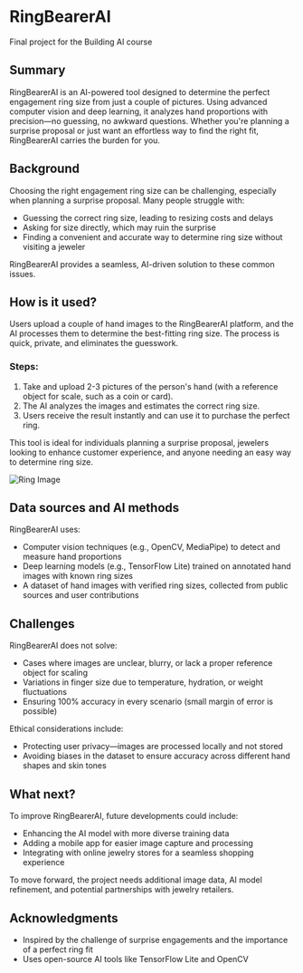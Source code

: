# RingBearerAI

Final project for the Building AI course

## Summary

RingBearerAI is an AI-powered tool designed to determine the perfect engagement ring size from just a couple of pictures. Using advanced computer vision and deep learning, it analyzes hand proportions with precision—no guessing, no awkward questions. Whether you're planning a surprise proposal or just want an effortless way to find the right fit, RingBearerAI carries the burden for you.

## Background

Choosing the right engagement ring size can be challenging, especially when planning a surprise proposal. Many people struggle with:
* Guessing the correct ring size, leading to resizing costs and delays
* Asking for size directly, which may ruin the surprise
* Finding a convenient and accurate way to determine ring size without visiting a jeweler

RingBearerAI provides a seamless, AI-driven solution to these common issues.

## How is it used?

Users upload a couple of hand images to the RingBearerAI platform, and the AI processes them to determine the best-fitting ring size. The process is quick, private, and eliminates the guesswork.

### Steps:
1. Take and upload 2-3 pictures of the person's hand (with a reference object for scale, such as a coin or card).
2. The AI analyzes the images and estimates the correct ring size.
3. Users receive the result instantly and can use it to purchase the perfect ring.

This tool is ideal for individuals planning a surprise proposal, jewelers looking to enhance customer experience, and anyone needing an easy way to determine ring size.

![Ring Image](https://upload.wikimedia.org/wikipedia/commons/6/6c/Wedding_and_engagement_ring.jpg)

## Data sources and AI methods

RingBearerAI uses:
* Computer vision techniques (e.g., OpenCV, MediaPipe) to detect and measure hand proportions
* Deep learning models (e.g., TensorFlow Lite) trained on annotated hand images with known ring sizes
* A dataset of hand images with verified ring sizes, collected from public sources and user contributions

## Challenges

RingBearerAI does not solve:
* Cases where images are unclear, blurry, or lack a proper reference object for scaling
* Variations in finger size due to temperature, hydration, or weight fluctuations
* Ensuring 100% accuracy in every scenario (small margin of error is possible)

Ethical considerations include:
* Protecting user privacy—images are processed locally and not stored
* Avoiding biases in the dataset to ensure accuracy across different hand shapes and skin tones

## What next?

To improve RingBearerAI, future developments could include:
* Enhancing the AI model with more diverse training data
* Adding a mobile app for easier image capture and processing
* Integrating with online jewelry stores for a seamless shopping experience

To move forward, the project needs additional image data, AI model refinement, and potential partnerships with jewelry retailers.

## Acknowledgments

* Inspired by the challenge of surprise engagements and the importance of a perfect ring fit
* Uses open-source AI tools like TensorFlow Lite and OpenCV

